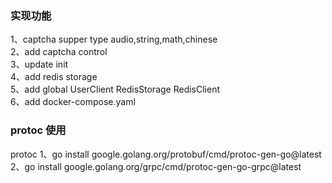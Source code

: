 ### 实现功能
1、captcha supper type audio,string,math,chinese  
2、add captcha control  
3、update init  
4、add redis storage  
5、add global UserClient RedisStorage RedisClient  
6、add docker-compose.yaml

### protoc 使用
protoc
1、go install google.golang.org/protobuf/cmd/protoc-gen-go@latest  
2、go install google.golang.org/grpc/cmd/protoc-gen-go-grpc@latest  